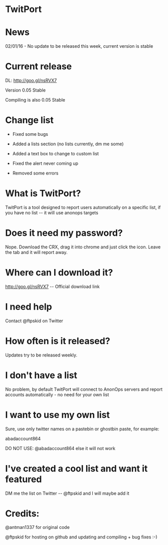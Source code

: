 # TwitPort

# News

02/01/16 - No update to be released this week, current version is stable

# Current release

DL: http://goo.gl/nsRVX7

Version 0.05 Stable

Compiling is also 0.05 Stable


# Change list

+ Fixed some bugs

+ Added a lists section (no lists currently, dm me some)

+ Added a text box to change to custom list

+ Fixed the alert never coming up

- Removed some errors





# What is TwitPort?

TwitPort is a tool designed to report users automatically on a specific list, if you have no list -- it will use anonops targets


# Does it need my password?

Nope. Download the CRX, drag it into chrome and just click the icon. Leave the tab and it will report away.

# Where can I download it?
http://goo.gl/nsRVX7 -- Official download link

# I need help

Contact @ftpskid on Twitter

# How often is it released?

Updates try to be released weekly.

# I don't have a list

No problem, by default TwitPort will connect to AnonOps servers and report accounts automatically - no need for your own list

# I want to use my own list

Sure, use only twitter names on a pastebin or ghostbin paste, for example:

abadaccount864

DO NOT USE: @abadaccount864 else it will not work

# I've created a cool list and want it featured

DM me the list on Twitter -- @ftpskid and I will maybe add it

# Credits:

@antman1337 for original code

@ftpskid for hosting on github and updating and compiling + bug fixes :-) 
